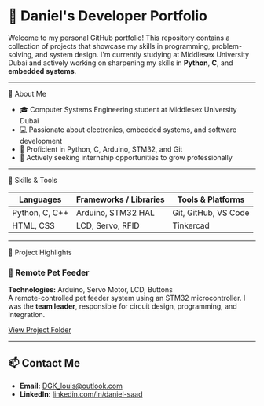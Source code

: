 # 💼 Daniel's Developer Portfolio

Welcome to my personal GitHub portfolio! This repository contains a collection of projects that showcase my skills in programming, problem-solving, and system design. I'm currently studying at Middlesex University Dubai and actively working on sharpening my skills in **Python**, **C**, and **embedded systems**.

---

📌 About Me

- 🎓 Computer Systems Engineering student at Middlesex University Dubai  
- 💻 Passionate about electronics, embedded systems, and software development  
- 🔧 Proficient in Python, C, Arduino, STM32, and Git  
- 🚀 Actively seeking internship opportunities to grow professionally

---

🧠 Skills & Tools

| Languages | Frameworks / Libraries | Tools & Platforms |
|----------|------------------------|-------------------|
| Python, C, C++ | Arduino, STM32 HAL | Git, GitHub, VS Code |
| HTML, CSS       | LCD, Servo, RFID    | Tinkercad |

---

📂 Project Highlights

### 🔹 Remote Pet Feeder
**Technologies:** Arduino, Servo Motor, LCD, Buttons  
A remote-controlled pet feeder system using an STM32 microcontroller. I was the **team leader**, responsible for circuit design, programming, and integration.

[View Project Folder](./@DanielLouis111-s-Pet-feeder-project)


---

## 📫 Contact Me

- **Email:** DGK_louis@outlook.com
- **LinkedIn:** [linkedin.com/in/daniel-saad](https://linkedin.com/in/daniel-saad-0b0b91291) 

